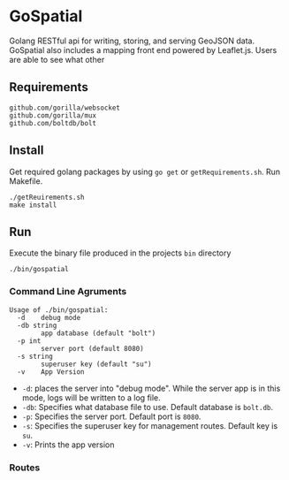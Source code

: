 # GoSpatial
Golang RESTful api for writing, storing, and serving GeoJSON data. GoSpatial also includes a mapping front end powered by Leaflet.js. Users are able to see what other 

## Requirements
	github.com/gorilla/websocket
	github.com/gorilla/mux
	github.com/boltdb/bolt

## Install
Get required golang packages by using `go get` or `getRequirements.sh`. Run Makefile.

	./getReuirements.sh
	make install

## Run
Execute the binary file produced in the projects `bin` directory

 	./bin/gospatial


### Command Line Agruments

	Usage of ./bin/gospatial:
	  -d	debug mode
	  -db string
	    	app database (default "bolt")
	  -p int
	    	server port (default 8080)
	  -s string
	    	superuser key (default "su")
	  -v	App Version

 - `-d`: places the server into "debug mode". While the server app is in this mode, logs will be written to a log file.
 - `-db`: Specifies what database file to use. Default database is `bolt.db`.
 - `-p`: Specifies the server port. Default port is `8080`.
 - `-s`: Specifies the superuser key for management routes. Default key is `su`.
 - `-v`: Prints the app version


### Routes

